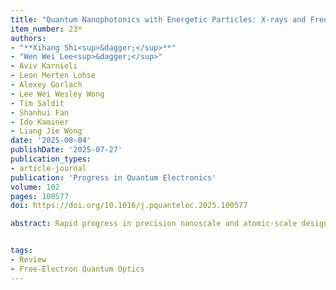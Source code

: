 ```yaml
---
title: "Quantum Nanophotonics with Energetic Particles: X-rays and Free Electrons (review)"
item_number: 23*
authors:
- "**Xihang Shi<sup>&dagger;</sup>**"
- "Wen Wei Lee<sup>&dagger;</sup>"
- Aviv Karnieli
- Leon Merten Lohse
- Alexey Gorlach
- Lee Wei Wesley Wong
- Tim Saldit
- Shanhui Fan
- Ido Kaminer
- Liang Jie Wong
date: '2025-08-04'
publishDate: '2025-07-27'
publication_types:
- article-journal
publication: 'Progress in Quantum Electronics'
volume: 102
pages: 100577
doi: https://doi.org/10.1016/j.pquantelec.2025.100577

abstract: Rapid progress in precision nanoscale and atomic-scale design over the past decades has driven transformative advances in controlling the generation and propagation of light, giving rise to the field of nanophotonics. While nanophotonics has traditionally focused on manipulating electromagnetic waves across the microwave to visible spectrum, recent developments have extended its impact into ultrashort-wavelength regimes, including X-rays and free-electron wavepackets. In this review, we highlight the impact and potential of nanophotonics in this relatively unexplored yet technologically disruptive domain, demonstrating how nanoscale and atomic-scale design enable unprecedented technologies in quantum science related to X-rays and free electrons. We place particular emphasis on quantum phenomena arising from electron–photon entanglement in free-electron radiation, including quantum recoil effects, enhancing and controlling X-ray generation through free-electron waveshaping, and the potential for quantum light generation driven by free electrons. The nanoscale control of material structures and light enables manipulation of free-electron-driven X-rays and electron wavepackets at the wavelength scale, revealing quantum features and offering potential pathways for developing novel, compact light and electron sources. We also review high-harmonic generation (HHG), which arises from quasi-free electrons, as a source of extreme ultraviolet and X-rays, including nano-optics-enhanced and quantum light-driven HHG. The review then explores X-ray waveguide nanophotonics, covering waveguide fundamentals, fabrication, mode structures, and applications in coherent imaging and emitter interactions. Finally, we highlight emerging applications of nanophotonics-enabled X-rays and free electrons, including quantum X-ray imaging, X-ray detection, and quantum information technologies, where free electrons are explored as quantum probes, information carriers, and quantum light sources. Our review underscores the unique opportunities within the X-ray and free-electron regimes and the enormous potential of quantum nanophotonics to revolutionize these fields through tailored interactions between photons, free electrons, and nanomaterials.


tags:
- Review
- Free-Electron Quantum Optics
---
```

